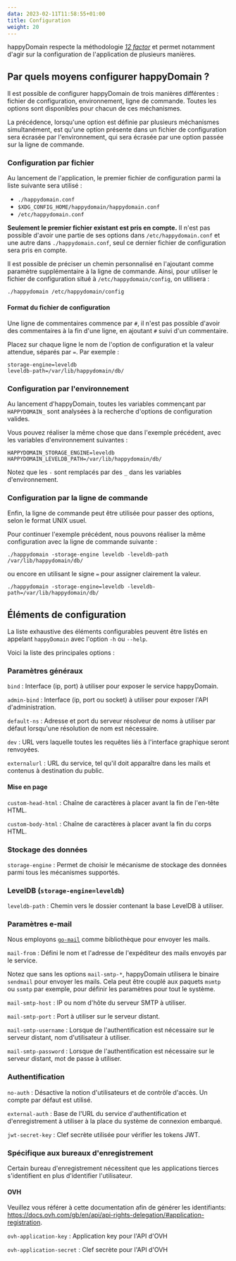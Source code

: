 ```yaml
---
data: 2023-02-11T11:58:55+01:00
title: Configuration
weight: 20
---
```


happyDomain respecte la méthodologie [*12 factor*](https://12factor.net/) et permet notamment d'agir sur la configuration de l'application de plusieurs manières.

## Par quels moyens configurer happyDomain ?

Il est possible de configurer happyDomain de trois manières différentes : fichier de configuration, environnement, ligne de commande. Toutes les options sont disponibles pour chacun de ces méchanismes.

La précédence, lorsqu'une option est définie par plusieurs méchanismes simultanément, est qu'une option présente dans un fichier de configuration sera écrasée par l'environnement, qui sera écrasée par une option passée sur la ligne de commande.

### Configuration par fichier

Au lancement de l'application, le premier fichier de configuration parmi la liste suivante sera utilisé :

- `./happydomain.conf`
- `$XDG_CONFIG_HOME/happydomain/happydomain.conf`
- `/etc/happydomain.conf`

**Seulement le premier fichier existant est pris en compte.** Il n'est pas possible d'avoir une partie de ses options dans `/etc/happydomain.conf` et une autre dans `./happydomain.conf`, seul ce dernier fichier de configuration sera pris en compte.

Il est possible de préciser un chemin personnalisé en l'ajoutant comme paramètre supplémentaire à la ligne de commande. Ainsi, pour utiliser le fichier de configuration situé à `/etc/happydomain/config`, on utilisera :

```
./happydomain /etc/happydomain/config
```

#### Format du fichier de configuration

Une ligne de commentaires commence par `#`, il n'est pas possible d'avoir des commentaires à la fin d'une ligne, en ajoutant `#` suivi d'un commentaire.

Placez sur chaque ligne le nom de l'option de configuration et la valeur attendue, séparés par `=`. Par exemple :

```
storage-engine=leveldb
leveldb-path=/var/lib/happydomain/db/
```

### Configuration par l'environnement

Au lancement d'happyDomain, toutes les variables commençant par `HAPPYDOMAIN_` sont analysées à la recherche d'options de configuration valides.

Vous pouvez réaliser la même chose que dans l'exemple précédent, avec les variables d'environnement suivantes :

```
HAPPYDOMAIN_STORAGE_ENGINE=leveldb
HAPPYDOMAIN_LEVELDB_PATH=/var/lib/happydomain/db/
```

Notez que les `-` sont remplacés par des `_` dans les variables d'environnement.


### Configuration par la ligne de commande

Enfin, la ligne de commande peut être utilisée pour passer des options, selon le format UNIX usuel.

Pour continuer l'exemple précédent, nous pouvons réaliser la même configuration avec la ligne de commande suivante :

```
./happydomain -storage-engine leveldb -leveldb-path /var/lib/happydomain/db/
```

ou encore en utilisant le signe `=` pour assigner clairement la valeur.

```
./happydomain -storage-engine=leveldb -leveldb-path=/var/lib/happydomain/db/
```


## Éléments de configuration

La liste exhaustive des éléments configurables peuvent être listés en appelant `happyDomain` avec l'option `-h` ou `--help`.

Voici la liste des principales options :

### Paramètres généraux

`bind`
: Interface (ip, port) à utiliser pour exposer le service happyDomain.

`admin-bind`
: Interface (ip, port ou socket) à utiliser pour exposer l'API d'administration.

`default-ns`
: Adresse et port du serveur résolveur de noms à utiliser par défaut lorsqu'une résolution de nom est nécessaire.

`dev`
: URL vers laquelle toutes les requêtes liés à l'interface graphique seront renvoyées.

`externalurl`
: URL du service, tel qu'il doit apparaître dans les mails et contenus à destination du public.


#### Mise en page

`custom-head-html`
: Chaîne de caractères à placer avant la fin de l'en-tête HTML.

`custom-body-html`
: Chaîne de caractères à placer avant la fin du corps HTML.


### Stockage des données

`storage-engine`
: Permet de choisir le mécanisme de stockage des données parmi tous les mécanismes supportés.

### LevelDB (`storage-engine=leveldb`)

`leveldb-path`
: Chemin vers le dossier contenant la base LevelDB à utiliser.

### Paramètres e-mail

Nous employons [`go-mail`](https://github.com/go-mail/mail) comme bibliothèque pour envoyer les mails.

`mail-from`
: Défini le nom et l'adresse de l'expéditeur des mails envoyés par le service.

Notez que sans les options `mail-smtp-*`, happyDomain utilisera le binaire `sendmail` pour envoyer les mails. Cela peut être couplé aux paquets `msmtp` ou `ssmtp` par exemple, pour définir les paramètres pour tout le système.

`mail-smtp-host`
: IP ou nom d'hôte du serveur SMTP à utiliser.

`mail-smtp-port`
: Port à utiliser sur le serveur distant.

`mail-smtp-username`
: Lorsque de l'authentification est nécessaire sur le serveur distant, nom d'utilisateur à utiliser.

`mail-smtp-password`
: Lorsque de l'authentification est nécessaire sur le serveur distant, mot de passe à utiliser.


### Authentification

`no-auth`
: Désactive la notion d'utilisateurs et de contrôle d'accès. Un compte par défaut est utilisé.

`external-auth`
: Base de l'URL du service d'authentification et d'enregistrement à utiliser à la place du système de connexion embarqué.

`jwt-secret-key`
: Clef secrète utilisée pour vérifier les tokens JWT.


### Spécifique aux bureaux d'enregistrement

Certain bureau d'enregistrement nécessitent que les applications tierces s'identifient en plus d'identifier l'utilisateur.

#### OVH

Veuillez vous référer à cette documentation afin de générer les identifiants: <https://docs.ovh.com/gb/en/api/api-rights-delegation/#application-registration>.

`ovh-application-key`
: Application key pour l'API d'OVH

`ovh-application-secret`
: Clef secrète pour l'API d'OVH
